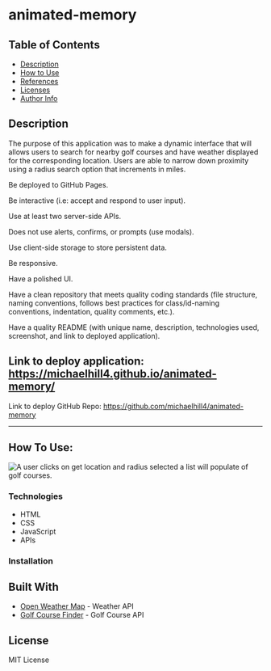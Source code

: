 # animated-memory

## Table of Contents

- [Description](#description)
- [How to Use](#how-to-use) 
- [References](#references)
- [Licenses](#license)
- [Author Info](#Author-Info)

## Description

The purpose of this application was to make a dynamic interface that will allows users to search for nearby golf courses and have weather displayed for the corresponding location. Users are able to narrow down proximity using a radius search option that increments in miles.

Be deployed to GitHub Pages.

Be interactive (i.e: accept and respond to user input).

Use at least two server-side APIs.

Does not use alerts, confirms, or prompts (use modals).

Use client-side storage to store persistent data.

Be responsive.

Have a polished UI.

Have a clean repository that meets quality coding standards (file structure, naming conventions, follows best practices for class/id-naming conventions, indentation, quality comments, etc.).

Have a quality README (with unique name, description, technologies used, screenshot, and link to deployed application).


Link to deploy application: https://michaelhill4.github.io/animated-memory/
---
Link to deploy GitHub Repo: https://github.com/michaelhill4/animated-memory


---
## How To Use:

![A user clicks on get location and radius selected a list will populate of golf courses.](./assets/img/Golf%20Course%20Finder.gif)



### Technologies

- HTML
- CSS
- JavaScript
- APIs


### Installation


## Built With

* [Open Weather Map](https://openweathermap.org/forecast5#geo5) - Weather API
* [Golf Course Finder](https://rapidapi.com/golfambit-golfambit-default/api/golf-course-finder/) - Golf Course API



## License

MIT License